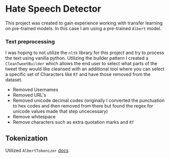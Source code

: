 # Hate Speech Detector
This project was created to gain experience working with transfer learning on pre-trained models. In this case I am using a pre-trained `Albert` model. 

### Text preprocessing
I was hoping to not utilize the `nltk` library for this project and try to process the text using vanilla python. Utilizing the builder pattern I created a `CleanTweetBuilder` which allows the end user to select what parts of the tweet they would like cleansed with an additional tool where you can select a specific set of Characters like `RT` and have those removed from the dataset.

- Removed Usernames
- Removed URL's
- Removed unicode decimal codes (originally I converted the punctuation to hex codes and then removed from there but found the regex for unicode values made that step uncecessary)
- Remove whitespace
- Remove characters such as extra quotation marks and `RT`

## Tokenization
Utilized `AlbertTokenizer` [docs](https://huggingface.co/docs/transformers/v4.39.3/en/model_doc/albert#transformers.AlbertTokenizer)
